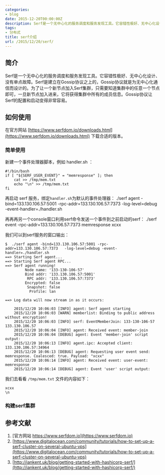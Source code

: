 ```yaml
---
categories:
- blog
date: 2015-12-20T00:00:00Z
description: Serf是一个无中心化的服务调度和服务发现工具。它容错性极好、无中心化设计、没有单点故障。Serf是建立在Gossip协议之上的，Gossip协议就是为无中心化通信而设计的。为了让一个新节点加入Serf集群，只需要知道集群中的任意一个节点即可，一旦新节点加入进来，它将获得集群中所有的成员信息。Gossip协议让Serf的配置和启动变得非常容易。
tags:
- 分布式
title: serf介绍
url: /2015/12/20/serf/
---
```


## 简介

Serf是一个无中心化的服务调度和服务发现工具。它容错性极好、无中心化设计、没有单点故障。Serf是建立在Gossip协议之上的，Gossip协议就是为无中心化通信而设计的。为了让一个新节点加入Serf集群，只需要知道集群中的任意一个节点即可，一旦新节点加入进来，它将获得集群中所有的成员信息。Gossip协议让Serf的配置和启动变得非常容易。

## 如何使用

在官方网站 [https://www.serfdom.io/downloads.html](https://www.serfdom.io/downloads.html) 下载合适的版本。


### 简单使用

新建一个事件处理器脚本，例如 handler.sh ：

```shell
#!/bin/bash
if [ "${SERF_USER_EVENT}" = "memresponse" ]; then
    cat >> /tmp/mem.txt
    echo "\n" >> /tmp/mem.txt
fi
```

再启动 serf 服务，绑定`handler.sh`为默认的事件处理器：
	./serf agent -bind=133.130.106.57:5001 -rpc-addr=133.130.106.57:7373   -log-level=debug -event-handler=./handler.sh

再再再另一个console窗口利用serf命令发送一个事件到之前启动的serf：
 	./serf event -rpc-addr=133.130.106.57:7373 memresponse xcxx

我们可以到serf服务的窗口输出：

	$  ./serf agent -bind=133.130.106.57:5001 -rpc-addr=133.130.106.57:7373   -log-level=debug -event-handler=./handler.sh
	==> Starting Serf agent...
	==> Starting Serf agent RPC...
	==> Serf agent running!
	         Node name: '133-130-106-57'
	         Bind addr: '133.130.106.57:5001'
	          RPC addr: '133.130.106.57:7373'
	         Encrypted: false
	          Snapshot: false
	           Profile: lan
	
	==> Log data will now stream in as it occurs:
	
	    2015/12/20 10:06:03 [INFO] agent: Serf agent starting
	    2015/12/20 10:06:03 [WARN] memberlist: Binding to public address without encryption!
	    2015/12/20 10:06:03 [INFO] serf: EventMemberJoin: 133-130-106-57 133.130.106.57
	    2015/12/20 10:06:04 [INFO] agent: Received event: member-join
	    2015/12/20 10:06:04 [DEBUG] agent: Event 'member-join' script output: 
	    2015/12/20 10:06:13 [INFO] agent.ipc: Accepted client: 133.130.106.57:34964
	    2015/12/20 10:06:13 [DEBUG] agent: Requesting user event send: memresponse. Coalesced: true. Payload: "xcxx"
	    2015/12/20 10:06:14 [INFO] agent: Received event: user-event: memresponse
	    2015/12/20 10:06:14 [DEBUG] agent: Event 'user' script output: 

我们去看看 `/tmp/mem.txt` 文件的内容如下：

	xcxx
	\n

### 构建serf集群




## 参考文献

1. [官方网站 https://www.serfdom.io](https://www.serfdom.io)
2. [https://www.digitalocean.com/community/tutorials/how-to-set-up-a-serf-cluster-on-several-ubuntu-vps](https://www.digitalocean.com/community/tutorials/how-to-set-up-a-serf-cluster-on-several-ubuntu-vps)
3. [http://iankent.uk/blog/getting-started-with-hashicorp-serf/](http://iankent.uk/blog/getting-started-with-hashicorp-serf/)




